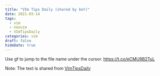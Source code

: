 ```yaml
---
title: "VIm Tips Daily (shared by bot)"
date: 2021-03-14
tags:
  - vim
  - neovim
  - VImTipsDaily
categories: vim
draft: false
hideDate: true
---
```


Use gf to jump to the file name under the cursor. https://t.co/eCMU9B2TuL

Note: The text is shared from [VImTipsDaily](https://twitter.com/VImTipsDaily)

